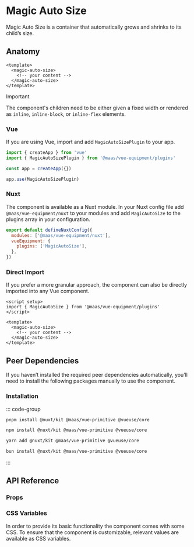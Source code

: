 # Magic Auto Size

Magic Auto Size is a container that automatically grows and shrinks to its child’s size.

<component-preview src="./demo/DefaultDemo.vue" />

<!--@include: @/apps/docs/src/content/snippets/overview.md-->

## Anatomy

```vue
<template>
  <magic-auto-size>
    <!-- your content -->
  </magic-auto-size>
</template>
```

> [!IMPORTANT]
> The component's children need to be either given a fixed width or rendered as `inline`, `inline-block`, or `inline-flex` elements.

<!--@include: @/apps/docs/src/content/snippets/installation.md-->

### Vue

If you are using Vue, import and add `MagicAutoSizePlugin` to your app.

```js
import { createApp } from 'vue'
import { MagicAutoSizePlugin } from '@maas/vue-equipment/plugins'

const app = createApp({})

app.use(MagicAutoSizePlugin)
```

### Nuxt

The component is available as a Nuxt module. In your Nuxt config file add `@maas/vue-equipment/nuxt` to your modules and add `MagicAutoSize` to the plugins array in your configuration.

```js
export default defineNuxtConfig({
  modules: ['@maas/vue-equipment/nuxt'],
  vueEquipment: {
    plugins: ['MagicAutoSize'],
  },
})
```

### Direct Import

If you prefer a more granular approach, the component can also be directly imported into any Vue component.

```vue
<script setup>
import { MagicAutoSize } from '@maas/vue-equipment/plugins'
</script>

<template>
  <magic-auto-size>
    <!-- your content -->
  </magic-auto-size>
</template>
```

## Peer Dependencies

If you haven’t installed the required peer dependencies automatically, you’ll need to install the following packages manually to use the component.

<ProseTable
  :columns="[
    { label: 'Package'},
  ]"
  :rows="[
    {
      items: [
        {
          label: '[@nuxt/kit](https://www.npmjs.com/package/@nuxt/kit)'
        }
      ]
    },
    {
      items: [
        {
          label: '[@maas/vue-primitive](https://www.npmjs.com/package/@maas/vue-primitive)'
        }
      ]
    },
    {
      items: [
        {
          label: '[@vueuse/core](https://www.npmjs.com/package/@vueuse/core)'
        }
      ]
    },
  ]"
/>

### Installation

::: code-group

```sh [pnpm]
pnpm install @nuxt/kit @maas/vue-primitive @vueuse/core
```

```sh [npm]
npm install @nuxt/kit @maas/vue-primitive @vueuse/core
```

```sh [yarn]
yarn add @nuxt/kit @maas/vue-primitive @vueuse/core
```

```sh [bun]
bun install @nuxt/kit @maas/vue-primitive @vueuse/core
```

:::

## API Reference

### Props

<ProseTable
  :columns="[
    { label: 'Prop' },
    { label: 'Type' },
    { label: 'Required' }
  ]"
  :rows="[
    {
      items: [
        {
          label: 'width',
          description: 'Animate the width of the component.'
        },
        {
          label: 'boolean',
        },
        {
          label: 'true'
        }
      ]
    },
    {
      items: [
        {
          label: 'height',
          description: 'Animate the height of the component.'        
        },
        {
          label: 'boolean'
        },
        {
          label: 'true'
        }
      ]
    }
  ]"
/>

### CSS Variables

In order to provide its basic functionality the component comes with some CSS. To ensure that the component is customizable, relevant values are available as CSS variables.

<ProseTable
  :columns="[
    { label: 'Variable' },
    { label: 'Default' },
  ]"
  :rows="[
    {
      items: [
        {
          label: '--magic-auto-size-transition'
        },
        {
          label: 'all 150ms var(--ease-in-out)',
          description: '`var(--ease-in-out)` transpiles to `cubic-bezier(0.45, 0, 0.55, 1)` and can also be overridden.'
        },
      ]
    },
    {
      items: [
        {
          label: '--magic-auto-size-transition-delay'
        },
        {
          label: '0ms'
        },
      ]
    },
    {
      items: [
        {
          label: '--magic-auto-size-width',
          description: 'This variable is crucial for the component’s core functionality. Overriding it manually might lead to unwanted side effects.'
        },
        {
          label: '-'
        },
      ]
    },
    {
      items: [
        {
          label: '--magic-auto-size-height',
          description: 'This variable is crucial for the component’s core functionality. Overriding it manually might lead to unwanted side effects.'
        },
        {
          label: '-'
        },
      ]
    }
  ]"
/>
